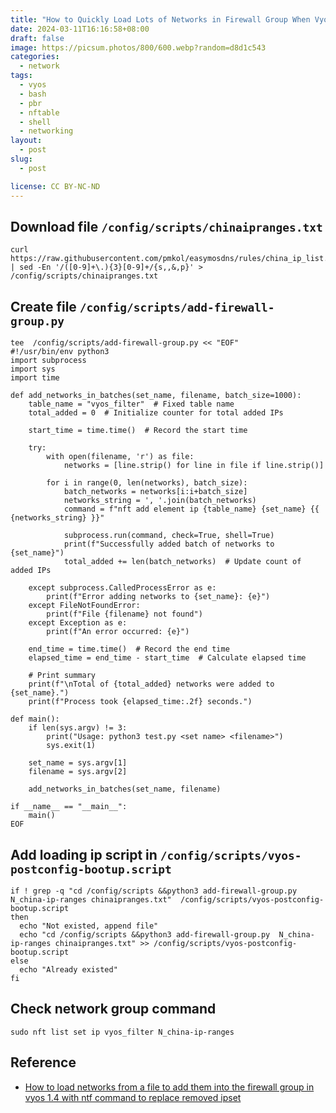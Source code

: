 ```yaml
---
title: "How to Quickly Load Lots of Networks in Firewall Group When Vyos 1.4 Booting"
date: 2024-03-11T16:16:58+08:00
draft: false
image: https://picsum.photos/800/600.webp?random=d8d1c543
categories:
  - network
tags:
  - vyos
  - bash
  - pbr
  - nftable
  - shell
  - networking
layout: 
  - post
slug: 
  - post

license: CC BY-NC-ND
---
```


## Download  file `/config/scripts/chinaipranges.txt`

```shell
curl https://raw.githubusercontent.com/pmkol/easymosdns/rules/china_ip_list.txt | sed -En '/([0-9]+\.){3}[0-9]+/{s,,&,p}' >  /config/scripts/chinaipranges.txt
```

## Create file `/config/scripts/add-firewall-group.py`

```shell
tee  /config/scripts/add-firewall-group.py << "EOF"
#!/usr/bin/env python3
import subprocess
import sys
import time

def add_networks_in_batches(set_name, filename, batch_size=1000):
    table_name = "vyos_filter"  # Fixed table name
    total_added = 0  # Initialize counter for total added IPs

    start_time = time.time()  # Record the start time

    try:
        with open(filename, 'r') as file:
            networks = [line.strip() for line in file if line.strip()]

        for i in range(0, len(networks), batch_size):
            batch_networks = networks[i:i+batch_size]
            networks_string = ', '.join(batch_networks)
            command = f"nft add element ip {table_name} {set_name} {{ {networks_string} }}"

            subprocess.run(command, check=True, shell=True)
            print(f"Successfully added batch of networks to {set_name}")
            total_added += len(batch_networks)  # Update count of added IPs

    except subprocess.CalledProcessError as e:
        print(f"Error adding networks to {set_name}: {e}")
    except FileNotFoundError:
        print(f"File {filename} not found")
    except Exception as e:
        print(f"An error occurred: {e}")

    end_time = time.time()  # Record the end time
    elapsed_time = end_time - start_time  # Calculate elapsed time

    # Print summary
    print(f"\nTotal of {total_added} networks were added to {set_name}.")
    print(f"Process took {elapsed_time:.2f} seconds.")

def main():
    if len(sys.argv) != 3:
        print("Usage: python3 test.py <set name> <filename>")
        sys.exit(1)

    set_name = sys.argv[1]
    filename = sys.argv[2]

    add_networks_in_batches(set_name, filename)

if __name__ == "__main__":
    main()
EOF
```


## Add loading ip script in  `/config/scripts/vyos-postconfig-bootup.script`

```shell
if ! grep -q "cd /config/scripts &&python3 add-firewall-group.py  N_china-ip-ranges chinaipranges.txt"  /config/scripts/vyos-postconfig-bootup.script
then
  echo "Not existed, append file"
  echo "cd /config/scripts &&python3 add-firewall-group.py  N_china-ip-ranges chinaipranges.txt" >> /config/scripts/vyos-postconfig-bootup.script
else
  echo "Already existed"
fi
```
## Check  network group command

```shell
sudo nft list set ip vyos_filter N_china-ip-ranges
```

## Reference
  - [How to load networks from a file to add them into the firewall group in vyos 1.4 with ntf command to replace removed ipset ](https://forum.vyos.io/t/how-to-load-networks-from-a-file-to-add-them-into-the-firewall-group-in-vyos-1-4-with-ntf-command-to-replace-removed-ipset/13997/2)